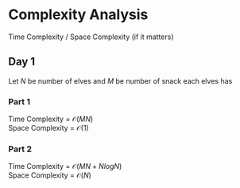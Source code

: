 # Complexity Analysis

Time Complexity / Space Complexity (if it matters)

## Day 1

Let $N$ be number of elves and $M$ be number of snack each elves has

### Part 1

Time Complexity = $\mathcal{O}(MN)$  
Space Complexity = $\mathcal{O}(1)$

### Part 2

Time Complexity = $\mathcal{O}(MN + NlogN)$  
Space Complexity = $\mathcal{O}(N)$

